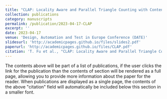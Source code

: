 ```yaml
---
title: "CLAP: Locality Aware and Parallel Triangle Counting with Content Addressable Memory"
collection: publications
category: manuscripts
permalink: /publication/2023-04-17-CLAP
excerpt: ''
date: 2023-04-17
venue: 'Design, Automation and Test in Europe Conference (DATE)'
slidesurl: 'http://academicpages.github.io/files/slides2.pdf'
paperurl: 'http://academicpages.github.io/files/CLAP.pdf'
citation: 'T. Fu et al., "CLAP: Locality Aware and Parallel Triangle Counting with Content Addressable Memory," 2023 Design, Automation & Test in Europe Conference & Exhibition (DATE), Antwerp, Belgium, 2023, pp. 1-6, doi: 10.23919/DATE56975.2023.10136997.'
---
```


The contents above will be part of a list of publications, if the user clicks the link for the publication than the contents of section will be rendered as a full page, allowing you to provide more information about the paper for the reader. When publications are displayed as a single page, the contents of the above "citation" field will automatically be included below this section in a smaller font.